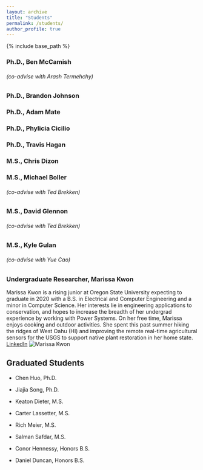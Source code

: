 ```yaml
---
layout: archive
title: "Students"
permalink: /students/
author_profile: true
---
```


{% include base_path %}

### Ph.D., Ben McCamish
###### (co-advise with Arash Termehchy)

### Ph.D., Brandon Johnson

### Ph.D., Adam Mate

### Ph.D., Phylicia Cicilio

### Ph.D., Travis Hagan

### M.S., Chris Dizon

### M.S., Michael Boller
###### (co-advise with Ted Brekken)

### M.S., David Glennon
###### (co-advise with Ted Brekken)

### M.S., Kyle Gulan
###### (co-advise with Yue Cao)

### Undergraduate Researcher, Marissa Kwon
Marissa Kwon is a rising junior at Oregon State University expecting to graduate in 2020 with a B.S. in Electrical and Computer Engineering and a minor in Computer Science. Her interests lie in engineering applications to conservation, and hopes to increase the breadth of her undergrad experience by working with Power Systems. On her free time, Marissa enjoys cooking and outdoor activities. She spent this past summer hiking the ridges of West Oahu (HI) and improving the remote real-time agricultural sensors for the USGS to support native plant restoration in her home state. [LinkedIn](https://www.linkedin.com/in/marissa-kwon-7a5731131) ![Marissa Kwon](https://ecotillasanchez.github.io/files/marissa.jpeg)

## Graduated Students

* Chen Huo, Ph.D.
* Jiajia Song, Ph.D.

* Keaton Dieter, M.S.
* Carter Lassetter, M.S.
* Rich Meier, M.S.
* Salman Safdar, M.S.

* Conor Hennessy, Honors B.S.
* Daniel Duncan, Honors B.S.

